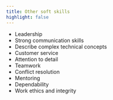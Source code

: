 ```yaml
---
title: Other soft skills
highlight: false
---
```

* Leadership
* Strong communication skills
* Describe complex technical concepts
* Customer service
* Attention to detail
* Teamwork
* Conflict resolution
* Mentoring
* Dependability
* Work ethics and integrity